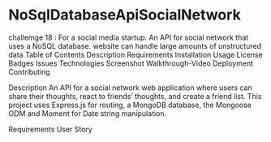 # NoSqlDatabaseApiSocialNetwork
challemge 18 : For a social media startup. An API for social network that uses a NoSQL database. website can handle large amounts of unstructured data
Table of Contents
Description
Requirements
Installation
Usage
License
Badges
Issues
Technologies
Screenshot
Walkthrough-Video
Deployment
Contributing


Description
An API for a social network web application where users can share their thoughts, react to friends’ thoughts, and create a friend list. This project uses Express.js for routing, a MongoDB database, the Mongoose ODM and Moment for Date string manipulation.


Requirements
User Story
